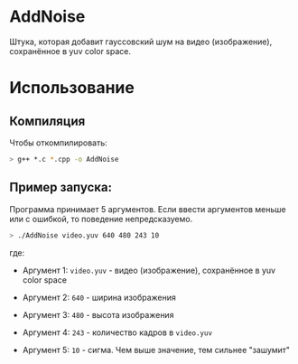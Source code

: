 # AddNoise

Штука, которая добавит гауссовский шум на видео (изображение), сохранённое в yuv color space.

# Использование

## Компиляция

Чтобы откомпилировать:

``` bash
> g++ *.c *.cpp -o AddNoise
```

## Пример запуска:

Программа принимает 5 аргументов. Если ввести аргументов меньше или с ошибкой, то поведение непредсказуемо.

``` bash
> ./AddNoise video.yuv 640 480 243 10
```

где:

- Аргумент 1: `video.yuv` - видео (изображение), сохранённое в yuv color space

- Аргумент 2: `640` - ширина изображения

- Аргумент 3: `480` - высота изображения

- Аргумент 4: `243` - количество кадров в `video.yuv`

- Аргумент 5: `10` - сигма. Чем выше значение, тем сильнее "зашумит"